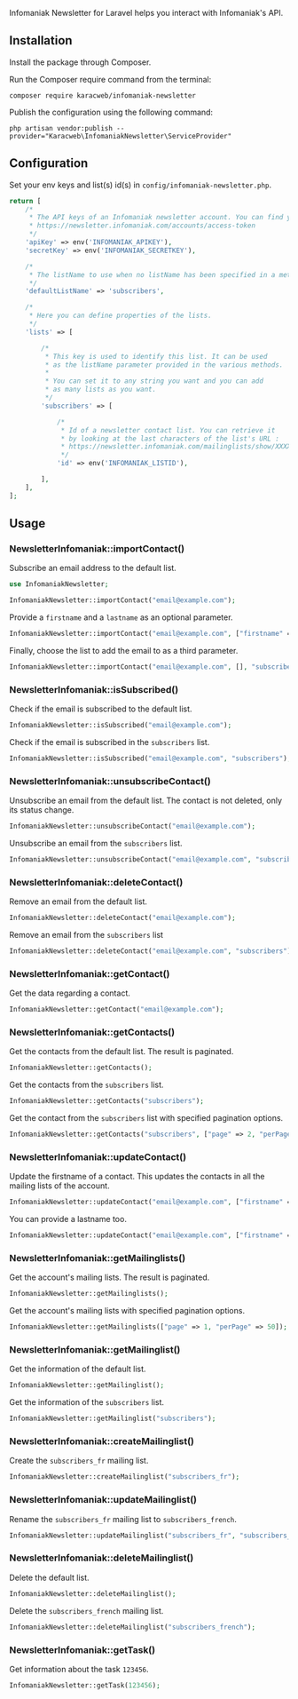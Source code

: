 Infomaniak Newsletter for Laravel helps you interact with Infomaniak's API.


## Installation

Install the package through Composer.

Run the Composer require command from the terminal:

```
composer require karacweb/infomaniak-newsletter
```

Publish the configuration using the following command:

```
php artisan vendor:publish --provider="Karacweb\InfomaniakNewsletter\ServiceProvider"
```

## Configuration

Set your env keys and list(s) id(s) in `config/infomaniak-newsletter.php`.

```php
return [
    /*
     * The API keys of an Infomaniak newsletter account. You can find yours at
     * https://newsletter.infomaniak.com/accounts/access-token
     */
    'apiKey' => env('INFOMANIAK_APIKEY'),
    'secretKey' => env('INFOMANIAK_SECRETKEY'),

    /*
     * The listName to use when no listName has been specified in a method.
     */
    'defaultListName' => 'subscribers',

    /*
     * Here you can define properties of the lists.
     */
    'lists' => [

        /*
         * This key is used to identify this list. It can be used
         * as the listName parameter provided in the various methods.
         *
         * You can set it to any string you want and you can add
         * as many lists as you want.
         */
        'subscribers' => [

            /*
             * Id of a newsletter contact list. You can retrieve it
             * by looking at the last characters of the list's URL :
             * https://newsletter.infomaniak.com/mailinglists/show/XXXXX
             */
            'id' => env('INFOMANIAK_LISTID'),

        ],
    ],
];
```

## Usage

### NewsletterInfomaniak::importContact()

Subscribe an email address to the default list.
```php
use InfomaniakNewsletter;

InfomaniakNewsletter::importContact("email@example.com");
```

Provide a `firstname` and a `lastname` as an optional parameter.
```php
InfomaniakNewsletter::importContact("email@example.com", ["firstname" => "John", "lastname" => "Doe"]);
```

Finally, choose the list to add the email to as a third parameter.
```php
InfomaniakNewsletter::importContact("email@example.com", [], "subscribers");
```

### NewsletterInfomaniak::isSubscribed()

Check if the email is subscribed to the default list.
```php
InfomaniakNewsletter::isSubscribed("email@example.com");
```

Check if the email is subscribed in the `subscribers` list.
```php
InfomaniakNewsletter::isSubscribed("email@example.com", "subscribers");
```

### NewsletterInfomaniak::unsubscribeContact()

Unsubscribe an email from the default list. The contact is not deleted, only its status change.
```php
InfomaniakNewsletter::unsubscribeContact("email@example.com");
```

Unsubscribe an email from the `subscribers` list.
```php
InfomaniakNewsletter::unsubscribeContact("email@example.com", "subscribers");
```

### NewsletterInfomaniak::deleteContact()

Remove an email from the default list.
```php
InfomaniakNewsletter::deleteContact("email@example.com");
```

Remove an email from the `subscribers` list
```php
InfomaniakNewsletter::deleteContact("email@example.com", "subscribers");
```

### NewsletterInfomaniak::getContact()

Get the data regarding a contact.
```php
InfomaniakNewsletter::getContact("email@example.com");
```

### NewsletterInfomaniak::getContacts()

Get the contacts from the default list. The result is paginated.
```php
InfomaniakNewsletter::getContacts();
```

Get the contacts from the `subscribers` list.
```php
InfomaniakNewsletter::getContacts("subscribers");
```

Get the contact from the `subscribers` list with specified pagination options.
```php
InfomaniakNewsletter::getContacts("subscribers", ["page" => 2, "perPage" => 50]);
```

### NewsletterInfomaniak::updateContact()

Update the firstname of a contact. This updates the contacts in all the mailing lists of the account.
```php
InfomaniakNewsletter::updateContact("email@example.com", ["firstname" => "Joe"]);
```

You can provide a lastname too.
```php
InfomaniakNewsletter::updateContact("email@example.com", ["firstname" => "Joe", "lastname" => "Donovan"]);
```

### NewsletterInfomaniak::getMailinglists()

Get the account's mailing lists. The result is paginated.
```php
InfomaniakNewsletter::getMailinglists();
```

Get the account's mailing lists with specified pagination options.
```php
InfomaniakNewsletter::getMailinglists(["page" => 1, "perPage" => 50]);
```

### NewsletterInfomaniak::getMailinglist()

Get the information of the default list.
```php
InfomaniakNewsletter::getMailinglist();
```

Get the information of the `subscribers` list.
```php
InfomaniakNewsletter::getMailinglist("subscribers");
```

### NewsletterInfomaniak::createMailinglist()

Create the `subscribers_fr` mailing list.
```php
InfomaniakNewsletter::createMailinglist("subscribers_fr");
```

### NewsletterInfomaniak::updateMailinglist()

Rename the `subscribers_fr` mailing list to `subscribers_french`.
```php
InfomaniakNewsletter::updateMailinglist("subscribers_fr", "subscribers_french");
```

### NewsletterInfomaniak::deleteMailinglist()

Delete the default list.
```php
InfomaniakNewsletter::deleteMailinglist();
```

Delete the `subscribers_french` mailing list.
```php
InfomaniakNewsletter::deleteMailinglist("subscribers_french");
```

### NewsletterInfomaniak::getTask()

Get information about the task `123456`.
```php
InfomaniakNewsletter::getTask(123456);
```
